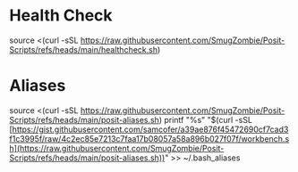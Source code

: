 # Health Check
source <(curl -sSL https://raw.githubusercontent.com/SmugZombie/Posit-Scripts/refs/heads/main/healthcheck.sh)

# Aliases
source <(curl -sSL https://raw.githubusercontent.com/SmugZombie/Posit-Scripts/refs/heads/main/posit-aliases.sh)
printf "%s" "$(curl -sSL [https://gist.githubusercontent.com/samcofer/a39ae876f45472690cf7cad3f1c3995f/raw/4c2ec85e7213c7faa17b08057a58a896b027f07f/workbench.sh](https://raw.githubusercontent.com/SmugZombie/Posit-Scripts/refs/heads/main/posit-aliases.sh))" >> ~/.bash_aliases
